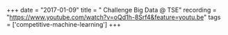 +++
date = "2017-01-09"
title = " Challenge Big Data @ TSE"
recording = "https://www.youtube.com/watch?v=oQd1h-8Srf4&feature=youtu.be"
tags = ['competitive-machine-learning']
+++
